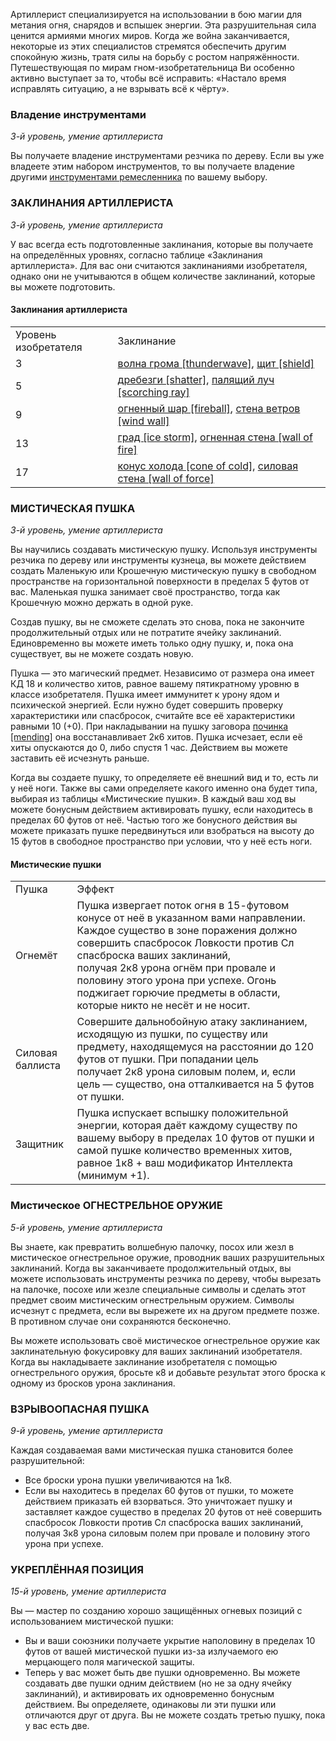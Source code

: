 Артиллерист специализируется на использовании в бою магии для метания огня, снарядов и вспышек энергии. Эта разрушительная сила ценится армиями многих миров. Когда же война заканчивается, некоторые из этих специалистов стремятся обеспечить другим спокойную жизнь, тратя силы на борьбу с ростом напряжённости. Путешествующая по мирам гном-изобретательница Ви особенно активно выступает за то, чтобы всё исправить: «Настало время исправлять ситуацию, а не взрывать всё к чёрту».

  

### Владение инструментами

_3-й уровень, умение артиллериста_

Вы получаете владение инструментами резчика по дереву. Если вы уже владеете этим набором инструментов, то вы получаете владение другими [инструментами ремесленника](https://dnd.su/articles/inventory/100-tools/#%D1%80%D0%B5%D0%BC%D0%B5%D1%81%D0%BB%D0%B5%D0%BD%D0%BD%D0%B8%D0%BA%D0%BE%D0%B2) по вашему выбору.

  

### ЗАКЛИНАНИЯ АРТИЛЛЕРИСТА

_3-й уровень, умение артиллериста_

У вас всегда есть подготовленные заклинания, которые вы получаете на определённых уровнях, согласно таблице «Заклинания артиллериста». Для вас они считаются заклинаниями изобретателя, однако они не учитываются в общем количестве заклинаний, которые вы можете подготовить.

#### Заклинания артиллериста

|   |   |
|---|---|
|Уровень изобретателя|Заклинание|
|3|[волна грома [thunderwave]](https://dnd.su/spells/25-thunderwave/), [щит [shield]](https://dnd.su/spells/70-shield/)|
|5|[дребезги [shatter]](https://dnd.su/spells/62-shatter/), [палящий луч [scorching ray]](https://dnd.su/spells/225-scorching_ray/)|
|9|[огненный шар [fireball]](https://dnd.su/spells/205-fireball/), [стена ветров [wind wall]](https://dnd.su/spells/337-wind_wall/)|
|13|[град [ice storm]](https://dnd.su/spells/49-ice_storm/), [огненная стена [wall of fire]](https://dnd.su/spells/202-wall_of_fire/)|
|17|[конус холода [cone of cold]](https://dnd.su/spells/133-cone_of_cold/), [силовая стена [wall of force]](https://dnd.su/spells/314-wall_of_force/)|

  

### МИСТИЧЕСКАЯ ПУШКА

_3-й уровень, умение артиллериста_

Вы научились создавать мистическую пушку. Используя инструменты резчика по дереву или инструменты кузнеца, вы можете действием создать Маленькую или Крошечную мистическую пушку в свободном пространстве на горизонтальной поверхности в пределах 5 футов от вас. Маленькая пушка занимает своё пространство, тогда как Крошечную можно держать в одной руке.

Создав пушку, вы не сможете сделать это снова, пока не закончите продолжительный отдых или не потратите ячейку заклинаний. Единовременно вы можете иметь только одну пушку, и, пока она существует, вы не можете создать новую.

Пушка — это магический предмет. Независимо от размера она имеет КД 18 и количество хитов, равное вашему пятикратному уровню в классе изобретателя. Пушка имеет иммунитет к урону ядом и психической энергией. Если нужно будет совершить проверку характеристики или спасбросок, считайте все её характеристики равными 10 (+0). При накладывании на пушку заговора [починка [mending]](https://dnd.su/spells/258-mending/) она восстанавливает 2к6 хитов. Пушка исчезает, если её хиты опускаются до 0, либо спустя 1 час. Действием вы можете заставить её исчезнуть раньше.

Когда вы создаете пушку, то определяете её внешний вид и то, есть ли у неё ноги. Также вы сами определяете какого именно она будет типа, выбирая из таблицы «Мистические пушки». В каждый ваш ход вы можете бонусным действием активировать пушку, если находитесь в пределах 60 футов от неё. Частью того же бонусного действия вы можете приказать пушке передвинуться или взобраться на высоту до 15 футов в свободное пространство при условии, что у неё есть ноги.

#### Мистические пушки

|   |   |
|---|---|
|Пушка|Эффект|
|Огнемёт|Пушка извергает поток огня в 15-футовом конусе от неё в указанном вами направлении. Каждое существо в зоне поражения должно совершить спасбросок Ловкости против Сл спасброска ваших заклинаний, получая 2к8 урона огнём при провале и половину этого урона при успехе. Огонь поджигает горючие предметы в области, которые никто не несёт и не носит.|
|Силовая баллиста|Совершите дальнобойную атаку заклинанием, исходящую из пушки, по существу или предмету, находящемуся на расстоянии до 120 футов от пушки. При попадании цель получает 2к8 урона силовым полем, и, если цель — существо, она отталкивается на 5 футов от пушки.|
|Защитник|Пушка испускает вспышку положительной энергии, которая даёт каждому существу по вашему выбору в пределах 10 футов от пушки и самой пушке количество временных хитов, равное 1к8 + ваш модификатор Интеллекта (минимум +1).|

  

### Мистическое ОГНЕСТРЕЛЬНОЕ ОРУЖИЕ

_5-й уровень, умение артиллериста_

Вы знаете, как превратить волшебную палочку, посох или жезл в мистическое огнестрельное оружие, проводник ваших разрушительных заклинаний. Когда вы заканчиваете продолжительный отдых, вы можете использовать инструменты резчика по дереву, чтобы вырезать на палочке, посохе или жезле специальные символы и сделать этот предмет своим мистическим огнестрельным оружием. Символы исчезнут с предмета, если вы вырежете их на другом предмете позже. В противном случае они сохраняются бесконечно.

Вы можете использовать своё мистическое огнестрельное оружие как заклинательную фокусировку для ваших заклинаний изобретателя. Когда вы накладываете заклинание изобретателя с помощью огнестрельного оружия, бросьте к8 и добавьте результат этого броска к одному из бросков урона заклинания.

  

### ВЗРЫВООПАСНАЯ ПУШКА

_9-й уровень, умение артиллериста_

Каждая создаваемая вами мистическая пушка становится более разрушительной:

- Все броски урона пушки увеличиваются на 1к8.
- Если вы находитесь в пределах 60 футов от пушки, то можете действием приказать ей взорваться. Это уничтожает пушку и заставляет каждое существо в пределах 20 футов от неё совершить спасбросок Ловкости против Сл спасброска ваших заклинаний, получая 3к8 урона силовым полем при провале и половину этого урона при успехе.

  

### УКРЕПЛЁННАЯ ПОЗИЦИЯ

_15-й уровень, умение артиллериста_

Вы — мастер по созданию хорошо защищённых огневых позиций с использованием мистической пушки:

- Вы и ваши союзники получаете укрытие наполовину в пределах 10 футов от вашей мистической пушки из-за излучаемого ею мерцающего поля магической защиты.
- Теперь у вас может быть две пушки одновременно. Вы можете создавать две пушки одним действием (но не за одну ячейку заклинаний), и активировать их одновременно бонусным действием. Вы определяете, одинаковы ли эти пушки или отличаются друг от друга. Вы не можете создать третью пушку, пока у вас есть две.